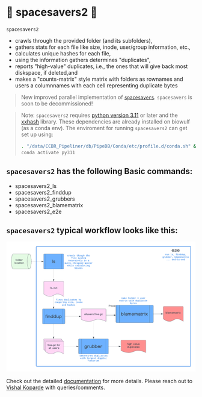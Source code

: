 # :rocket: spacesavers2 :rocket:

`spacesavers2` 

- crawls through the provided folder (and its subfolders), 
- gathers stats for each file like size, inode, user/group information, etc., 
- calculates unique hashes for each file,
- using the information gathers determines "duplicates",
- reports "high-value" duplicates, i.e., the ones that will give back most diskspace, if deleted,and
- makes a "counts-matrix" style matrix with folders as rownames and users a columnnames with each cell representing duplicate bytes

> New improved parallel implementation of [`spacesavers`](https://github.com/CCBR/spacesavers). `spacesavers` is soon to be decommissioned!

> Note: `spacesavers2` requires [python version 3.11](https://www.python.org/downloads/release/python-3110/) or later and the [xxhash](https://pypi.org/project/xxhash/) library. These dependencies are already installed on biowulf (as a conda env). The enviroment for running `spacesavers2` can get set up using:
> ```bash
> . "/data/CCBR_Pipeliner/db/PipeDB/Conda/etc/profile.d/conda.sh" && \
> conda activate py311
> ```
## `spacesavers2` has the following Basic commands:

- spacesavers2_ls
- spacesavers2_finddup
- spacesavers2_grubbers
- spacesavers2_blamematrix
- spacesavers2_e2e

## `spacesavers2` typical workflow looks like this:

![](docs/assets/images/spacesavers2.png)

Check out the detailed [documentation](https://ccbr.github.io/spacesavers2/) for more details. Please reach out to [Vishal Koparde](mailto:vishal.koparde@nih.gov) with queries/comments.

